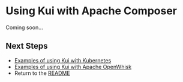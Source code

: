 # Using Kui with Apache Composer

Coming soon...

## Next Steps

- [Examples of using Kui with Kubernetes](./kubernetes.md)
- [Examples of using Kui with Apache OpenWhisk](./openwhisk.md)
- Return to the [README](../../../README.md)
